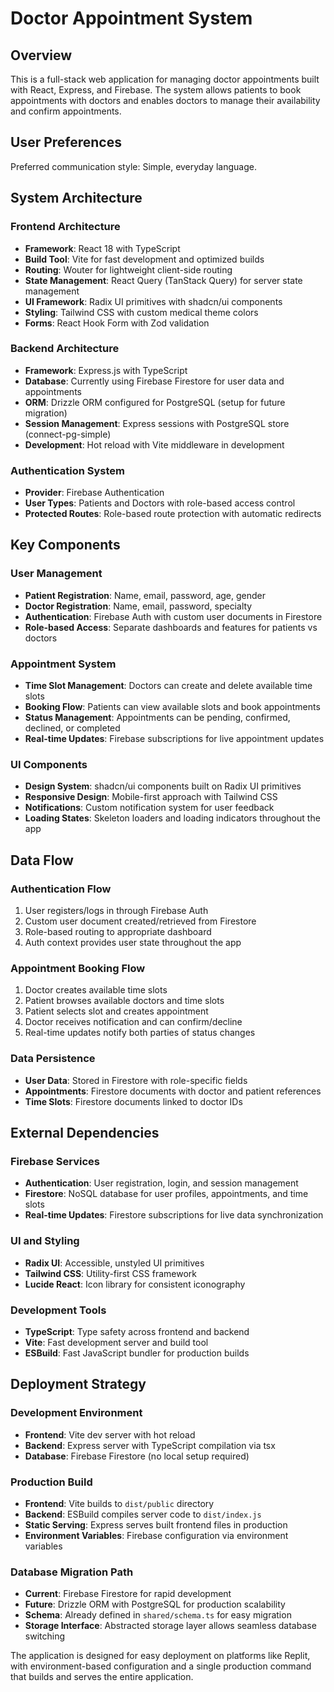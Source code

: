 # Doctor Appointment System

## Overview

This is a full-stack web application for managing doctor appointments built with React, Express, and Firebase. The system allows patients to book appointments with doctors and enables doctors to manage their availability and confirm appointments.

## User Preferences

Preferred communication style: Simple, everyday language.

## System Architecture

### Frontend Architecture
- **Framework**: React 18 with TypeScript
- **Build Tool**: Vite for fast development and optimized builds
- **Routing**: Wouter for lightweight client-side routing
- **State Management**: React Query (TanStack Query) for server state management
- **UI Framework**: Radix UI primitives with shadcn/ui components
- **Styling**: Tailwind CSS with custom medical theme colors
- **Forms**: React Hook Form with Zod validation

### Backend Architecture
- **Framework**: Express.js with TypeScript
- **Database**: Currently using Firebase Firestore for user data and appointments
- **ORM**: Drizzle ORM configured for PostgreSQL (setup for future migration)
- **Session Management**: Express sessions with PostgreSQL store (connect-pg-simple)
- **Development**: Hot reload with Vite middleware in development

### Authentication System
- **Provider**: Firebase Authentication
- **User Types**: Patients and Doctors with role-based access control
- **Protected Routes**: Role-based route protection with automatic redirects

## Key Components

### User Management
- **Patient Registration**: Name, email, password, age, gender
- **Doctor Registration**: Name, email, password, specialty
- **Authentication**: Firebase Auth with custom user documents in Firestore
- **Role-based Access**: Separate dashboards and features for patients vs doctors

### Appointment System
- **Time Slot Management**: Doctors can create and delete available time slots
- **Booking Flow**: Patients can view available slots and book appointments
- **Status Management**: Appointments can be pending, confirmed, declined, or completed
- **Real-time Updates**: Firebase subscriptions for live appointment updates

### UI Components
- **Design System**: shadcn/ui components built on Radix UI primitives
- **Responsive Design**: Mobile-first approach with Tailwind CSS
- **Notifications**: Custom notification system for user feedback
- **Loading States**: Skeleton loaders and loading indicators throughout the app

## Data Flow

### Authentication Flow
1. User registers/logs in through Firebase Auth
2. Custom user document created/retrieved from Firestore
3. Role-based routing to appropriate dashboard
4. Auth context provides user state throughout the app

### Appointment Booking Flow
1. Doctor creates available time slots
2. Patient browses available doctors and time slots
3. Patient selects slot and creates appointment
4. Doctor receives notification and can confirm/decline
5. Real-time updates notify both parties of status changes

### Data Persistence
- **User Data**: Stored in Firestore with role-specific fields
- **Appointments**: Firestore documents with doctor and patient references
- **Time Slots**: Firestore documents linked to doctor IDs

## External Dependencies

### Firebase Services
- **Authentication**: User registration, login, and session management
- **Firestore**: NoSQL database for user profiles, appointments, and time slots
- **Real-time Updates**: Firestore subscriptions for live data synchronization

### UI and Styling
- **Radix UI**: Accessible, unstyled UI primitives
- **Tailwind CSS**: Utility-first CSS framework
- **Lucide React**: Icon library for consistent iconography

### Development Tools
- **TypeScript**: Type safety across frontend and backend
- **Vite**: Fast development server and build tool
- **ESBuild**: Fast JavaScript bundler for production builds

## Deployment Strategy

### Development Environment
- **Frontend**: Vite dev server with hot reload
- **Backend**: Express server with TypeScript compilation via tsx
- **Database**: Firebase Firestore (no local setup required)

### Production Build
- **Frontend**: Vite builds to `dist/public` directory
- **Backend**: ESBuild compiles server code to `dist/index.js`
- **Static Serving**: Express serves built frontend files in production
- **Environment Variables**: Firebase configuration via environment variables

### Database Migration Path
- **Current**: Firebase Firestore for rapid development
- **Future**: Drizzle ORM with PostgreSQL for production scalability
- **Schema**: Already defined in `shared/schema.ts` for easy migration
- **Storage Interface**: Abstracted storage layer allows seamless database switching

The application is designed for easy deployment on platforms like Replit, with environment-based configuration and a single production command that builds and serves the entire application.
